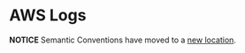 # AWS Logs

**NOTICE** Semantic Conventions have moved to a
[new location](http://github.com/open-telemetry/semantic-conventions).
